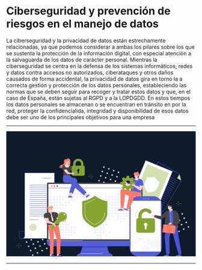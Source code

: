 # Ciberseguridad y prevención de riesgos en el manejo de datos

La ciberseguridad y la privacidad de datos están estrechamente relacionadas, ya que podemos considerar a ambas los pilares sobre los que se sustenta la protección de la información digital, con especial atención a la salvaguarda de los datos de carácter personal.
Mientras la ciberseguridad se centra en la defensa de los sistemas informáticos, redes y datos contra accesos no autorizados, ciberataques y otros daños causados de forma accidental, la privacidad de datos gira en torno la a correcta gestión y protección de los datos personales, estableciendo las normas que se deben seguir para recoger y tratar estos datos y que, en el caso de España, están sujetas al RGPD y a la LOPDGDD.
En estos tiempos los datos personales se almacenan o se encuentran en tránsito en por la red, proteger la confidencialida, integridad y disponibilidad de esos datos debe ser uno de los principales objetivos para una empresa

---------------------------------------------------------------------

![im7](img/im7.png)

----------------------------------------------------------------------

